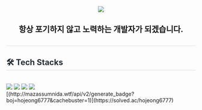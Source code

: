 <div align= "center">
    <img src="https://capsule-render.vercel.app/api?type=soft&color=auto&height=120&text=Unity%20Client%20Developer&animation=&fontColor=000000&fontSize=70" />
    <h2>항상 포기하지 않고 노력하는 개발자가 되겠습니다.</h2>
    </div>
    <div style="text-align: left;"> 
    <h2 style="border-bottom: 1px solid #d8dee4; color: #282d33;">  </h2>  
    <div style="font-weight: 700; font-size: 15px; text-align: left; color: #282d33;">  </div> 
    </div>
    <div style="text-align: left;">
    <h2 style="border-bottom: 1px solid #d8dee4; color: #282d33;"> 🛠️ Tech Stacks </h2> <br> 
    <div style="margin: ; text-align: left;" "text-align: left;"> 
        <img src="https://img.shields.io/badge/Unity-ffffff?style=for-the-badge&logo=Unity&logoColor=111111">
        <img src="https://img.shields.io/badge/csharp-white?style=for-the-badge&logo=csharp&logoColor=512BD4">
        <img src="https://img.shields.io/badge/HTML5-E34F26?style=for-the-badge&logo=HTML5&logoColor=white">
        <img src="https://img.shields.io/badge/CSS3-1572B6?style=for-the-badge&logo=CSS3&logoColor=white">
     </div>
        [(http://mazassumnida.wtf/api/v2/generate_badge?boj=hojeong6777&cachebuster=1)](https://solved.ac/hojeong6777)
    </div>
